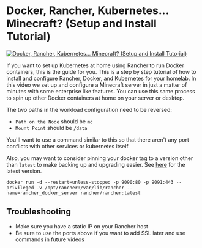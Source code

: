 # Docker, Rancher, Kubernetes... Minecraft? (Setup and Install Tutorial)

[![Docker, Rancher, Kubernetes... Minecraft? (Setup and Install Tutorial)](http://img.youtube.com/vi/oILc0ywDVTk/0.jpg)](https://www.youtube.com/watch?v=oILc0ywDVTk "Docker, Rancher, Kubernetes... Minecraft? (Setup and Install Tutorial)")


If you want to set up Kubernetes at home using Rancher to run Docker containers, this is the guide for you. This is a step by step tutorial of how to install and configure Rancher, Docker, and Kubernetes for your homelab.  In this video we set up and configure a Minecraft server in just a matter of minutes with some enterprise like features.  You can use this same process to spin up other Docker containers at home on your server or desktop.

The two paths in the workload configuration need to be reversed:
 - `Path on the Node` should be `mc`
 - `Mount Point` should be `/data`

You'll want to use a command similar to this so that there aren't any port conflicts with other services or kubernetes itself.

Also, you may want to consider pinning your docker tag to a version other than `latest` to make backing up and upgrading easier. See [here](https://hub.docker.com/r/rancher/rancher/tags) for the latest version.

`docker run -d --restart=unless-stopped -p 9090:80 -p 9091:443 --privileged -v /opt/rancher:/var/lib/rancher --name=rancher_docker_server rancher/rancher:latest`

## Troubleshooting

* Make sure you have a static IP on your Rancher host
* Be sure to use the ports above if you want to add SSL later and use commands in future videos
